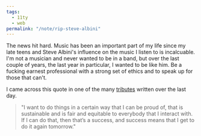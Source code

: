 ```yaml
---
tags:
  - 11ty
  - web
permalink: "/note/rip-steve-albini"
---
```


The news hit hard. Music has been an important part of my life since my late teens and Steve Albini's influence on the music I listen to is incalcuable. I'm not a musician and never wanted to be in a band, but over the last couple of years, the last year in particular, I wanted to be like him. Be a fucking earnest professional with a strong set of ethics and to speak up for those that can't. 

I came across this quote in one of the many [tributes](https://defector.com/everyone-has-a-steve-albini-album) written over the last day.

>"I want to do things in a certain way that I can be proud of, that is sustainable and is fair and equitable to everybody that I interact with. If I can do that, then that’s a success, and success means that I get to do it again tomorrow." 

<a class="u-bridgy-fed" href="https://fed.brid.gy/" hidden="from-humans"></a>
<a class="u-bridgy" href="https://brid.gy/publish/bluesky?bridgy_omit_link=maybe"></a>